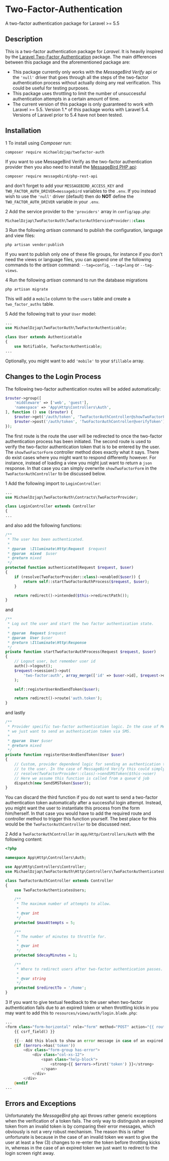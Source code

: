 # Two-Factor-Authentication
A two-factor authentication package for Laravel >= 5.5

## Description
This is a two-factor authentication package for *Laravel*. It is heavily inspired by the [Laravel Two-Factor Authentication](https://github.com/srmklive/laravel-twofactor-authentication) package. The main differences between this package and the aforementioned package are:

- This package currently only works with the *MessageBird Verify* api or the `'null'` driver that goes through all the steps of the two-factor authentication process without actually doing any real verification. This could be useful for testing purposes.
- This package uses throttling to limit the number of unsuccessful authentication attempts in a certain amount of time.
- The current version of this package is only guaranteed to work with Laravel >= 5.5. Version 1.* of this package works with Laravel 5.4. Versions of Laravel prior to 5.4 have not been tested.

## Installation
1 To install using *Composer* run:
```
composer require michaeldzjap/twofactor-auth
```
If you want to use MessageBird Verify as the two-factor authentication provider then you also need to install the [MessageBird PHP api](https://github.com/messagebird/php-rest-api):
```
composer require messagebird/php-rest-api
```
and don't forget to add your `MESSAGEBIRD_ACCESS_KEY` and `TWO_FACTOR_AUTH_DRIVER=messagebird` variables to the `.env`. If you instead wish to use the `'null'` driver (default) then do **NOT** define the `TWO_FACTOR_AUTH_DRIVER` variable in your `.env`.

2 Add the service provider to the `'providers'` array in `config/app.php`:
```php
MichaelDzjap\TwoFactorAuth\TwoFactorAuthServiceProvider::class
```
3 Run the following *artisan* command to publish the configuration, language and view files:
```
php artisan vendor:publish
```
If you want to publish only one of these file groups, for instance if you don't need the views or language files, you can append one of the following commands to the *artisan* command: `--tag=config`, `--tag=lang` or `--tag-views`.

4 Run the following *artisan* command to run the database migrations
```
php artisan migrate
```
This will add a `mobile` column to the `users` table and create a `two_factor_auths` table.

5 Add the following trait to your `User` model:
```php
...
use MichaelDzjap\TwoFactorAuth\TwoFactorAuthenticable;

class User extends Authenticatable
{
    use Notifiable, TwoFactorAuthenticable;
...
```
Optionally, you might want to add `'mobile'` to your `$fillable` array.

## Changes to the Login Process
The following two-factor authentication routes will be added automatically:
```php
$router->group([
    'middleware' => ['web', 'guest'],
    'namespace' => 'App\Http\Controllers\Auth',
], function () use ($router) {
    $router->get('/auth/token', 'TwoFactorAuthController@showTwoFactorForm')->name('auth.token');
    $router->post('/auth/token', 'TwoFactorAuthController@verifyToken');
});
```
The first route is the route the user will be redirected to once the two-factor authentication process has been initiated. The second route is used to verify the two-factor authentication token that is to be entered by the user. The `showTwoFactorForm` controller method does exactly what it says. There do exist cases where you might want to respond differently however. For instance, instead of loading a view you might just want to return a `json` response. In that case you can simply overwrite `showTwoFactorForm` in the `TwoFactorAuthController` to be discussed below.

1 Add the following import to `LoginController`:
```php
...
use MichaelDzjap\TwoFactorAuth\Contracts\TwoFactorProvider;

class LoginController extends Controller
{
...
```
and also add the following functions:
```php
/**
 * The user has been authenticated.
 *
 * @param  \Illuminate\Http\Request  $request
 * @param  mixed  $user
 * @return mixed
 */
protected function authenticated(Request $request, $user)
{
    if (resolve(TwoFactorProvider::class)->enabled($user)) {
        return self::startTwoFactorAuthProcess($request, $user);
    }

    return redirect()->intended($this->redirectPath());
}
```
and
```php
/**
 * Log out the user and start the two factor authentication state.
 *
 * @param  Request $request
 * @param  User $user
 * @return \Illuminate\Http\Response
 */
private function startTwoFactorAuthProcess(Request $request, $user)
{
    // Logout user, but remember user id
    auth()->logout();
    $request->session()->put(
        'two-factor:auth', array_merge(['id' => $user->id], $request->only('email', 'remember'))
    );

    self::registerUserAndSendToken($user);

    return redirect()->route('auth.token');
}
```
and lastly
```php
/**
 * Provider specific two-factor authentication logic. In the case of MessageBird
 * we just want to send an authentication token via SMS.
 *
 * @param  User $user
 * @return mixed
 */
private function registerUserAndSendToken(User $user)
{
    // Custom, provider dependend logic for sending an authentication token
    // to the user. In the case of MessageBird Verify this could simply be
    // resolve(TwoFactorProvider::class)->sendSMSToken($this->user)
    // Here we assume this function is called from a queue'd job
    dispatch(new SendSMSToken($user));
}
```
You can discard the third function if you do not want to send a two-factor authentication token automatically after a successful login attempt. Instead, you might want the user to instantiate this process from the form him/herself. In that case you would have to add the required route and controller method to trigger this function yourself. The best place for this would be the `TwoFactorAuthController` to be discussed next.

2 Add a `TwoFactorAuthController` in `app/Http/Controllers/Auth` with the following content:
```php
<?php

namespace App\Http\Controllers\Auth;

use App\Http\Controllers\Controller;
use MichaelDzjap\TwoFactorAuth\Http\Controllers\TwoFactorAuthenticatesUsers;

class TwoFactorAuthController extends Controller
{
    use TwoFactorAuthenticatesUsers;

    /**
     * The maximum number of attempts to allow.
     *
     * @var int
     */
    protected $maxAttempts = 5;

    /**
     * The number of minutes to throttle for.
     *
     * @var int
     */
    protected $decayMinutes = 1;

    /**
     * Where to redirect users after two-factor authentication passes.
     *
     * @var string
     */
    protected $redirectTo = '/home';
}
```
3 If you want to give textual feedback to the user when two-factor authentication fails due to an expired token or when throttling kicks in you may want to add this to `resources/views/auth/login.blade.php`:
```php
...
<form class="form-horizontal" role="form" method="POST" action="{{ route('login') }}">
    {{ csrf_field() }}

    {{-- Add this block to show an error message in case of an expired token or user lockout --}}
    @if ($errors->has('token'))
        <div class="form-group has-error">
            <div class="col-xs-12">
                <span class="help-block">
                    <strong>{{ $errors->first('token') }}</strong>
                </span>
            </div>
        </div>
    @endif
...
```

## Errors and Exceptions
Unfortunately the *MessageBird* php api throws rather generic exceptions when the verification of a token fails. The only way to distinguish an expired token from an invalid token is by comparing their error messages, which obviously is not a very robust mechanism. The reason this is rather unfortunate is because in the case of an invalid token we want to give the user at least a few (3) changes to re-enter the token before throttling kicks in, whereas in the case of an expired token we just want to redirect to the login screen right away.
